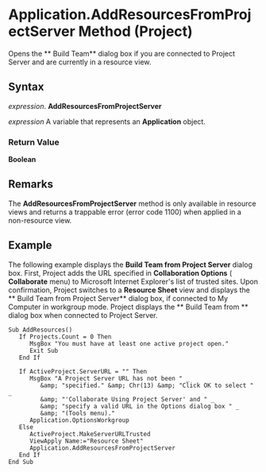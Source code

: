
# Application.AddResourcesFromProjectServer Method (Project)

Opens the ** Build Team** dialog box if you are connected to Project Server and are currently in a resource view.


## Syntax

 _expression_. **AddResourcesFromProjectServer**

 _expression_ A variable that represents an **Application** object.


### Return Value

 **Boolean**


## Remarks

The  **AddResourcesFromProjectServer** method is only available in resource views and returns a trappable error (error code 1100) when applied in a non-resource view.


## Example

The following example displays the  **Build Team from Project Server** dialog box. First, Project adds the URL specified in **Collaboration Options** ( **Collaborate** menu) to Microsoft Internet Explorer's list of trusted sites. Upon confirmation, Project switches to a **Resource Sheet** view and displays the ** Build Team from Project Server** dialog box, if connected to My Computer in workgroup mode. Project displays the ** Build Team from <Project Name>** dialog box when connected to Project Server.


```
Sub AddResources() 
   If Projects.Count = 0 Then 
      MsgBox "You must have at least one active project open." 
      Exit Sub 
   End If 
 
   If ActiveProject.ServerURL = "" Then 
      MsgBox "A Project Server URL has not been " _ 
         &amp; "specified." &amp; Chr(13) &amp; "Click OK to select " _ 
         &amp; "'Collaborate Using Project Server' and " _ 
         &amp; "specify a valid URL in the Options dialog box " _ 
         &amp; "(Tools menu)." 
      Application.OptionsWorkgroup 
   Else 
      ActiveProject.MakeServerURLTrusted 
      ViewApply Name:="Resource Sheet" 
      Application.AddResourcesFromProjectServer 
   End If 
End Sub
```

